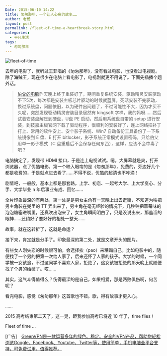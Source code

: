 ```yaml
---
Date: 2015-06-10 14:22
title: 匆匆那年，一个让人心痛的故事……
author: 老杨
layout: post
permalink: /fleet-of-time-a-heartbreak-story.html
categories:
  - 平凡生活
tags:
  - 匆匆那年
---
```

![ fleet-of-time ](//cyhour.com/wp-content/uploads/2015/06/fleet-of-time.png)

去年的电影了，就听过王菲唱的《匆匆那年》，没有看过电影，也没看过电视剧。除了海贼王，现在很少在电脑上看电影了，电视剧就更不用说了。下面先插播个题外话。

> [伯父的电脑](//cyhour.com/tired-win7-do-not-love.html)昨天晚上终于重装好了，期间重复系统安装、驱动精灵安装驱动不下5次，每次都是安装主板芯片驱动的时候就蓝屏，死活安装不完驱动，换过系统盘，问题依旧，以为硬件出问题了，不过可能性不大，因为才买不久呢，突然发现驱动精灵安装目录居然有 kingsoft 字样，我的妈呀……然后试着安装盘解压到硬盘，U盘 PE 启动，然后用系统盘自带的 setup 进行安装，到技嘉主板官网下载了驱动程序，很顺利的安装好了，连上网络把补丁打上、常用的软件安上、安个影子系统、Win7 自动备份工具备份了一下系统镜像到 E 盘、E 打开 bitlocker，影子系统正常模式设置密码，只给伯父用单一影子模式（C 盘重启后不会保存任何东西），这样，应该不会中毒了吧？

电脑搞定了，发现带 HDMI 接口，于是连上电视试试。嗯，大屏幕就是爽，打开浏览器，点了优酷电影，第一个映入眼帘的是《匆匆那年》，免费的，旁边好几个都是收费的，于是就点进去看了……不得不说，优酷的超清也不咋滴！

剧情吧，一般般，基本上都是那套路。上学、初恋、一起考大学、上大学变心、分手、大学毕业 n 年后事业有成、回忆……

全片印象最深的有两处，第一处是是男女主角有一天晚上出去逛街，不知道为啥把男主角装在兜里的 TT 弄出来了，男主角在毫无经验的情况下，几秒钟把草莓味的泡泡糖塞进嘴里，还真吹出泡来了，女主角瞬间明白了，只是没说出来，那羞涩的眼神……还约好了要好好的相处一整天……

故事，就在这转折了，这就是命运？

接下来，肯定就是分手了。印象最深的第二处，就是文章开头的图片。

有些女人刚失恋的时候很可怕，会选择挨（pao）来糟蹋自己。比如电影中的，随便找了一个男的把第一次给人家了，后来还怀了人家的孩子。大学的时候，一个同学被一女孩追，不过这同学不喜欢人家，拒绝了，这女孩被拒绝的那天晚上就随便找了个男的给破了。哎……

其实，这气斗得值得么？伤得最深的是自己，如果相爱，那是两败俱伤啊，何苦呢？

看完电影，感觉《匆匆那年》这首歌也不错。歌，得有故事才更入心。

……

2015 高考结束第二天了，这一晃，距我参加高考已将近 10 年了，time flies！

Fleet of time … 

[广告]　[GreenVPN是一款运营多年的绿色、稳定、安全的VPN产品，帮助您轻松浏览Google、‍Facebook、Youtube、Twitter等，使用简单，手机电脑全平台支持，可免费试用，值得推荐。](http://cyhour.com/out/greenvpn)